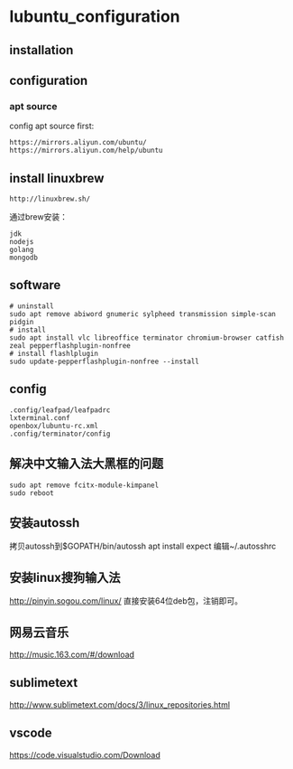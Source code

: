 # lubuntu_configuration

## installation


## configuration

### apt source

config apt source first:

```
https://mirrors.aliyun.com/ubuntu/
https://mirrors.aliyun.com/help/ubuntu
```

## install linuxbrew

```
http://linuxbrew.sh/
```

通过brew安装：
```
jdk
nodejs
golang
mongodb
```

## software

```
# uninstall
sudo apt remove abiword gnumeric sylpheed transmission simple-scan pidgin
# install
sudo apt install vlc libreoffice terminator chromium-browser catfish zeal pepperflashplugin-nonfree
# install flashlplugin
sudo update-pepperflashplugin-nonfree --install
```

## config

```
.config/leafpad/leafpadrc
lxterminal.conf
openbox/lubuntu-rc.xml
.config/terminator/config
```

## 解决中文输入法大黑框的问题

```
sudo apt remove fcitx-module-kimpanel
sudo reboot
```

## 安装autossh

拷贝autossh到$GOPATH/bin/autossh
apt install expect
编辑~/.autosshrc

## 安装linux搜狗输入法

http://pinyin.sogou.com/linux/
直接安装64位deb包，注销即可。

## 网易云音乐

http://music.163.com/#/download

## sublimetext

http://www.sublimetext.com/docs/3/linux_repositories.html

## vscode

https://code.visualstudio.com/Download

